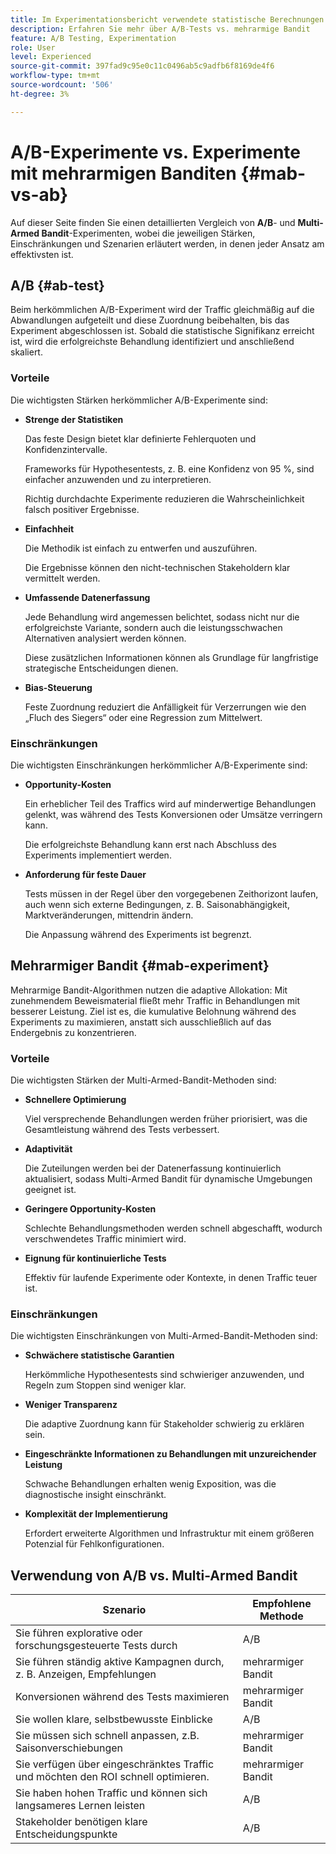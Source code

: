 ```yaml
---
title: Im Experimentationsbericht verwendete statistische Berechnungen
description: Erfahren Sie mehr über A/B-Tests vs. mehrarmige Bandit
feature: A/B Testing, Experimentation
role: User
level: Experienced
source-git-commit: 397fad9c95e0c11c0496ab5c9adfb6f8169de4f6
workflow-type: tm+mt
source-wordcount: '506'
ht-degree: 3%

---
```


# A/B-Experimente vs. Experimente mit mehrarmigen Banditen {#mab-vs-ab}

<!--
>[!CONTEXTUALHELP]
>id="ajo_ab_test_mab"
>title="Experiment type"
>abstract="Experiment type determines how traffic is allocated between treatments during your test. Choose the method that best aligns with your goals:</br>
>
>* **A/B Experiment**: Splits traffic as you define between treatments and measures performance until results are statistically significant. Best for learning which treatment performs better in a controlled comparison.
>
>* **Multi-armed Bandit**: Shifts traffic toward higher-performing treatments as data is collected, balancing speed and optimization. Useful when you want to maximize conversions during the experiment.
>
>* **Bring your own Multi-armed Bandit**: Use your own algorithm to decide traffic allocation, giving you flexibility if you have a custom model or strategy."
-->

Auf dieser Seite finden Sie einen detaillierten Vergleich von **A/B**- und **Multi-Armed Bandit**-Experimenten, wobei die jeweiligen Stärken, Einschränkungen und Szenarien erläutert werden, in denen jeder Ansatz am effektivsten ist.

## A/B {#ab-test}

Beim herkömmlichen A/B-Experiment wird der Traffic gleichmäßig auf die Abwandlungen aufgeteilt und diese Zuordnung beibehalten, bis das Experiment abgeschlossen ist. Sobald die statistische Signifikanz erreicht ist, wird die erfolgreichste Behandlung identifiziert und anschließend skaliert.

### Vorteile

Die wichtigsten Stärken herkömmlicher A/B-Experimente sind:

* **Strenge der Statistiken**

  Das feste Design bietet klar definierte Fehlerquoten und Konfidenzintervalle.

  Frameworks für Hypothesentests, z. B. eine Konfidenz von 95 %, sind einfacher anzuwenden und zu interpretieren.

  Richtig durchdachte Experimente reduzieren die Wahrscheinlichkeit falsch positiver Ergebnisse.

* **Einfachheit**

  Die Methodik ist einfach zu entwerfen und auszuführen.

  Die Ergebnisse können den nicht-technischen Stakeholdern klar vermittelt werden.

* **Umfassende Datenerfassung**

  Jede Behandlung wird angemessen belichtet, sodass nicht nur die erfolgreichste Variante, sondern auch die leistungsschwachen Alternativen analysiert werden können.

  Diese zusätzlichen Informationen können als Grundlage für langfristige strategische Entscheidungen dienen.

* **Bias-Steuerung**

  Feste Zuordnung reduziert die Anfälligkeit für Verzerrungen wie den „Fluch des Siegers“ oder eine Regression zum Mittelwert.

### Einschränkungen

Die wichtigsten Einschränkungen herkömmlicher A/B-Experimente sind:

* **Opportunity-Kosten**

  Ein erheblicher Teil des Traffics wird auf minderwertige Behandlungen gelenkt, was während des Tests Konversionen oder Umsätze verringern kann.

  Die erfolgreichste Behandlung kann erst nach Abschluss des Experiments implementiert werden.

* **Anforderung für feste Dauer**

  Tests müssen in der Regel über den vorgegebenen Zeithorizont laufen, auch wenn sich externe Bedingungen, z. B. Saisonabhängigkeit, Marktveränderungen, mittendrin ändern.

  Die Anpassung während des Experiments ist begrenzt.

## Mehrarmiger Bandit {#mab-experiment}

Mehrarmige Bandit-Algorithmen nutzen die adaptive Allokation: Mit zunehmendem Beweismaterial fließt mehr Traffic in Behandlungen mit besserer Leistung. Ziel ist es, die kumulative Belohnung während des Experiments zu maximieren, anstatt sich ausschließlich auf das Endergebnis zu konzentrieren.

### Vorteile

Die wichtigsten Stärken der Multi-Armed-Bandit-Methoden sind:

* **Schnellere Optimierung**

  Viel versprechende Behandlungen werden früher priorisiert, was die Gesamtleistung während des Tests verbessert.

* **Adaptivität**

  Die Zuteilungen werden bei der Datenerfassung kontinuierlich aktualisiert, sodass Multi-Armed Bandit für dynamische Umgebungen geeignet ist.

* **Geringere Opportunity-Kosten**

  Schlechte Behandlungsmethoden werden schnell abgeschafft, wodurch verschwendetes Traffic minimiert wird.

* **Eignung für kontinuierliche Tests**

  Effektiv für laufende Experimente oder Kontexte, in denen Traffic teuer ist.

### Einschränkungen

Die wichtigsten Einschränkungen von Multi-Armed-Bandit-Methoden sind:

* **Schwächere statistische Garantien**

  Herkömmliche Hypothesentests sind schwieriger anzuwenden, und Regeln zum Stoppen sind weniger klar.

* **Weniger Transparenz**

  Die adaptive Zuordnung kann für Stakeholder schwierig zu erklären sein.

* **Eingeschränkte Informationen zu Behandlungen mit unzureichender Leistung**

  Schwache Behandlungen erhalten wenig Exposition, was die diagnostische insight einschränkt.

* **Komplexität der Implementierung**

  Erfordert erweiterte Algorithmen und Infrastruktur mit einem größeren Potenzial für Fehlkonfigurationen.

## Verwendung von A/B vs. Multi-Armed Bandit

| Szenario | Empfohlene Methode |
|-|-|
| Sie führen explorative oder forschungsgesteuerte Tests durch | A/B |
| Sie führen ständig aktive Kampagnen durch, z. B. Anzeigen, Empfehlungen | mehrarmiger Bandit |
| Konversionen während des Tests maximieren | mehrarmiger Bandit |
| Sie wollen klare, selbstbewusste Einblicke | A/B |
| Sie müssen sich schnell anpassen, z.B. Saisonverschiebungen | mehrarmiger Bandit |
| Sie verfügen über eingeschränktes Traffic und möchten den ROI schnell optimieren. | mehrarmiger Bandit |
| Sie haben hohen Traffic und können sich langsameres Lernen leisten | A/B |
| Stakeholder benötigen klare Entscheidungspunkte | A/B |

